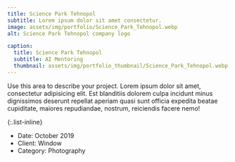 ```yaml
---
title: Science Park Tehnopol
subtitle: Lorem ipsum dolor sit amet consectetur.
image: assets/img/portfolio/Science_Park_Tehnopol.webp
alt: Science Park Tehnopol company logo

caption:
  title: Science Park Tehnopol
  subtitle: AI Mentoring
  thumbnail: assets/img/portfolio_thumbnail/Science_Park_Tehnopol.webp
---
```

Use this area to describe your project. Lorem ipsum dolor sit amet, consectetur adipisicing elit. Est blanditiis dolorem culpa incidunt minus dignissimos deserunt repellat aperiam quasi sunt officia expedita beatae cupiditate, maiores repudiandae, nostrum, reiciendis facere nemo!

{:.list-inline}
- Date: October 2019
- Client: Window
- Category: Photography

